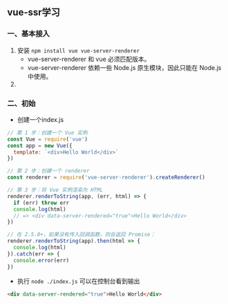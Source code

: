 ## vue-ssr学习

### 一、基本接入
1. 安装 `npm install vue vue-server-renderer`
   - vue-server-renderer 和 vue 必须匹配版本。
   - vue-server-renderer 依赖一些 Node.js 原生模块，因此只能在 Node.js 中使用。
2. 

### 二、初始
- 创建一个index.js

```js
// 第 1 步：创建一个 Vue 实例
const Vue = require('vue')
const app = new Vue({
  template: `<div>Hello World</div>`
})

// 第 2 步：创建一个 renderer
const renderer = require('vue-server-renderer').createRenderer()

// 第 3 步：将 Vue 实例渲染为 HTML
renderer.renderToString(app, (err, html) => {
  if (err) throw err
  console.log(html)
  // => <div data-server-rendered="true">Hello World</div>
})

// 在 2.5.0+，如果没有传入回调函数，则会返回 Promise：
renderer.renderToString(app).then(html => {
  console.log(html)
}).catch(err => {
  console.error(err)
})
```

- 执行 `node ./index.js` 可以在控制台看到输出
```html
<div data-server-rendered="true">Hello World</div>
```
